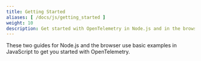 ```yaml
---
title: Getting Started
aliases: [ /docs/js/getting_started ]
weight: 10
description: Get started with OpenTelemetry in Node.js and in the browser.
---
```


These two guides for Node.js and the browser use basic examples in JavaScript to
get you started with OpenTelemetry.
